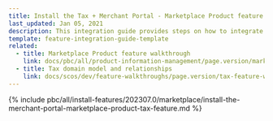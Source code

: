 ```yaml
---
title: Install the Tax + Merchant Portal - Marketplace Product feature
last_updated: Jan 05, 2021
description: This integration guide provides steps on how to integrate the Merchant Portal - Marketplace Product + Tax feature into a Spryker project.
template: feature-integration-guide-template
related:
  - title: Marketplace Product feature walkthrough
    link: docs/pbc/all/product-information-management/page.version/marketplace/marketplace-product-feature-overview.html
  - title: Tax domain model and relationships
    link: docs/scos/dev/feature-walkthroughs/page.version/tax-feature-walkthrough/tax-feature-walkthrough.html
---
```


{% include pbc/all/install-features/202307.0/marketplace/install-the-merchant-portal-marketplace-product-tax-feature.md %} <!-- To edit, see /_includes/pbc/all/install-features/202307.0/marketplace/install-the-merchant-portal-marketplace-product-tax-feature.md -->
